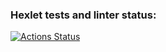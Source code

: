 ### Hexlet tests and linter status:
[![Actions Status](https://github.com/prostojchelovek/python-project-83/actions/workflows/hexlet-check.yml/badge.svg)](https://github.com/prostojchelovek/python-project-83/actions)